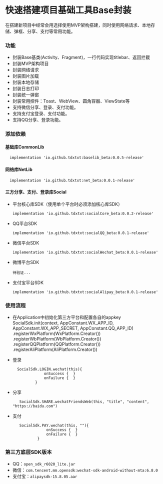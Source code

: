# 快速搭建项目基础工具Base封装

在搭建新项目中经常会用选择使用MVP架构搭建，同时使用网络请求、本地存储、弹框、分享、支付等常用功能。

### 功能
* 封装Base基类(Activity、Fragment)，一行代码实现titlebar、返回拦截
* 封装MVP架构项目
* 封装网络请求
* 封装图片加载
* 封装本地存储
* 封装日志打印
* 封装统一弹窗
* 封装常用控件：Toast、WebView、圆角容器、ViewState等
* 支持微信分享、登录、支付功能。
* 支持支付宝登录、支付功能。
* 支持QQ分享、登录功能。


### 添加依赖

#### 基础库CommonLib

      implementation 'io.github.tdxtxt:baselib_beta:0.0.5-release'

#### 网络库NetLib

      implementation 'io.github.tdxtxt:net_beta:0.0.1-release'

#### 三方分享、支付、登录库Social
* 平台核心库SDK（使用单个平台时必须添加核心库SDK）

      implementation 'io.github.tdxtxt:socialCore_beta:0.0.2-release'

* QQ平台SDK

      implementation 'io.github.tdxtxt:socialQQ_beta:0.0.1-release'

* 微信平台SDK

      implementation 'io.github.tdxtxt:socialWechat_beta:0.0.1-release'

* 微博平台SDK

      待验证...

* 支付宝平台SDK

      implementation 'io.github.tdxtxt:socialAlipay_beta:0.0.1-release'


### 使用流程
* 在Application中初始化第三方平台和配置各自的appkey
        SocialSdk.init(context, AppConstant.WX_APP_ID, AppConstant.WX_APP_SECRET, AppConstant.QQ_APP_ID)
            .registerWxPlatform(WxPlatform.Creator())
            .registerWbPlatform(WbPlatform.Creator())
            .registerQQPlatform(QQPlatform.Creator())
            .registerAliPlatform(AliPlatform.Creator())

* 登录

        SocialSdk.LOGIN.wechat(this){
                    onSuccess {  }
                    onFailure {  }
                }

* 分享

         SocialSdk.SHARE.wechatFriendsWeb(this, "title", "content", "https://baidu.com")


* 支付

         SocialSdk.PAY.wechat(this, ""){
                     onSuccess {  }
                     onFailure {  }
                 }







### 第三方底层SDK版本
* QQ：`open_sdk_r6020_lite.jar`
* 微信：`com.tencent.mm.opensdk:wechat-sdk-android-without-mta:6.8.0`
* 支付宝：`alipaysdk-15.8.05.aar`

